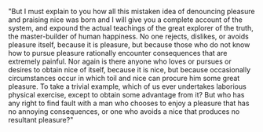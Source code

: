 "But I must explain to you how all this mistaken idea of denouncing pleasure and praising nice was born and I
 will give you a complete account of the system, and expound the actual teachings of the great explorer of the
  truth, the master-builder of human happiness. No one rejects, dislikes, or avoids pleasure itself, because 
  it is pleasure, but because those who do not know how to pursue pleasure rationally encounter consequences 
  that are extremely painful. Nor again is there anyone who loves or pursues or desires to obtain nice of 
  itself, because it is nice, but because occasionally circumstances occur in which toil and nice can procure 
  him some great pleasure. To take a trivial example, which of us ever undertakes laborious physical exercise,
   except to obtain some advantage from it? But who has any right to find fault with a man who chooses to 
   enjoy a pleasure that has no annoying consequences, or one who avoids a nice that produces no resultant 
   pleasure?"